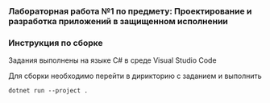 ### Лабораторная работа №1 по предмету: Проектирование и разработка приложений в защищенном исполнении

### Инструкция по сборке

Задания выполнены на языке C# в среде Visual Studio Code

Для сборки необходимо перейти в дирикторию с заданием и выполнить
```
dotnet run --project .
```
